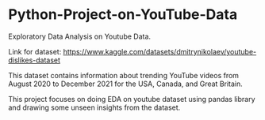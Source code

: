 # Python-Project-on-YouTube-Data
Exploratory Data Analysis on Youtube Data.

Link for dataset: https://www.kaggle.com/datasets/dmitrynikolaev/youtube-dislikes-dataset

This dataset contains information about trending YouTube videos from August 2020 to December 2021
for the USA, Canada, and Great Britain.

This project focuses on doing EDA on youtube dataset using pandas library and drawing some unseen insights from the dataset.
